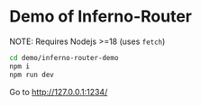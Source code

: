 # Demo of Inferno-Router

NOTE: Requires Nodejs >=18 (uses `fetch`)

```sh
cd demo/inferno-router-demo
npm i
npm run dev
```

Go to http://127.0.0.1:1234/
